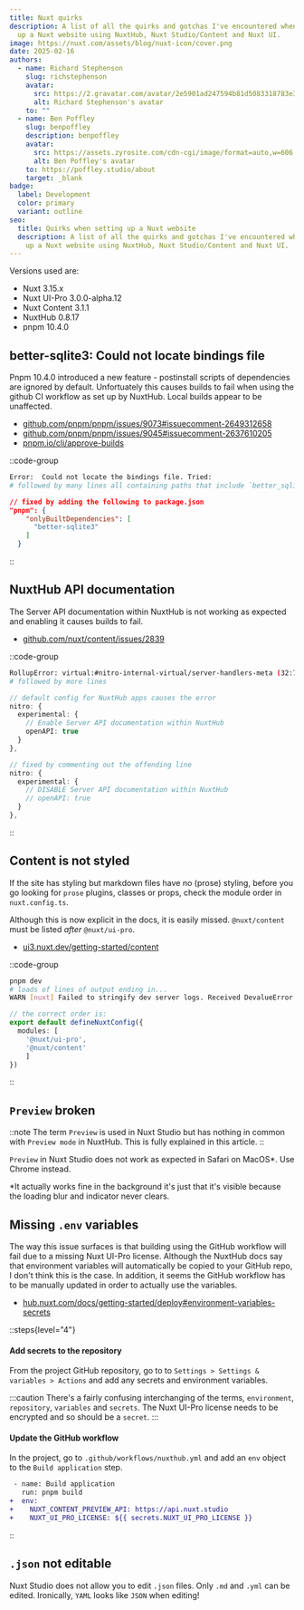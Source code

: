 ```yaml
---
title: Nuxt quirks
description: A list of all the quirks and gotchas I've encountered when setting
  up a Nuxt website using NuxtHub, Nuxt Studio/Content and Nuxt UI.
image: https://nuxt.com/assets/blog/nuxt-icon/cover.png
date: 2025-02-16
authors:
  - name: Richard Stephenson
    slug: richstephenson
    avatar:
      src: https://2.gravatar.com/avatar/2e5901ad247594b81d5083318783e351314a7e6f5dbadc779c3c4c5734afbef7
      alt: Richard Stephenson's avatar
    to: ""
  - name: Ben Poffley
    slug: benpoffley
    description: benpoffley
    avatar:
      src: https://assets.zyrosite.com/cdn-cgi/image/format=auto,w=606,h=769,fit=crop/dWxbrVXW2bF41OlW/ben-poffley-2-YKbrR1M4p2hD10gq.jpeg
      alt: Ben Poffley's avatar
    to: https://poffley.studio/about
    target: _blank
badge:
  label: Development
  color: primary
  variant: outline
seo:
  title: Quirks when setting up a Nuxt website
  description: A list of all the quirks and gotchas I've encountered when setting
    up a Nuxt website using NuxtHub, Nuxt Studio/Content and Nuxt UI.
---
```


Versions used are:

- Nuxt 3.15.x
- Nuxt UI-Pro 3.0.0-alpha.12
- Nuxt Content 3.1.1
- NuxtHub 0.8.17
- pnpm 10.4.0

## better-sqlite3: Could not locate bindings file

Pnpm 10.4.0 introduced a new feature - postinstall scripts of dependencies are ignored by default. Unfortuately this causes builds to fail when using the github CI workflow as set up by NuxtHub. Local builds appear to be unaffected.

- [github.com/pnpm/pnpm/issues/9073#issuecomment-2649312658](https://github.com/pnpm/pnpm/issues/9073#issuecomment-2649312658)
- [github.com/pnpm/pnpm/issues/9045#issuecomment-2637610205](https://github.com/pnpm/pnpm/issues/9045#issuecomment-2637610205)
- [pnpm.io/cli/approve-builds](https://pnpm.io/cli/approve-builds)

::code-group
```bash [pnpm]
Error:  Could not locate the bindings file. Tried: 
# followed by many lines all containing paths that include `better_sqlite3`
```

```json [package.json]
// fixed by adding the following to package.json
"pnpm": {
    "onlyBuiltDependencies": [
      "better-sqlite3"
    ]
  }
```
::

## NuxtHub API documentation

The Server API documentation within NuxtHub is not working as expected and enabling it causes builds to fail.

- [github.com/nuxt/content/issues/2839](https://github.com/nuxt/content/issues/2839)

::code-group
```bash [pnpm]
RollupError: virtual:#nitro-internal-virtual/server-handlers-meta (32:7): Identifier "_vtEFC3Meta" has already been declared
# followed by more lines
```

```ts [nuxt.config.ts]
// default config for NuxtHub apps causes the error
nitro: {
  experimental: {
    // Enable Server API documentation within NuxtHub
    openAPI: true
  }
},
```

```ts [nuxt.config.ts]
// fixed by commenting out the offending line
nitro: {
  experimental: {
    // DISABLE Server API documentation within NuxtHub
    // openAPI: true
  }
},
```
::

## Content is not styled

If the site has styling but markdown files have no (prose) styling, before you go looking for `prose` plugins, classes or props, check the module order in `nuxt.config.ts`.

Although this is now explicit in the docs, it is easily missed. `@nuxt/content` must be listed *after* `@nuxt/ui-pro`.

- [ui3.nuxt.dev/getting-started/content](https://ui3.nuxt.dev/getting-started/content)

::code-group
```bash [pnpm]
pnpm dev
# loads of lines of output ending in...
WARN [nuxt] Failed to stringify dev server logs. Received DevalueError: Cannot stringify a function.
```

```ts [nuxt.config.ts]
// the correct order is:
export default defineNuxtConfig({
  modules: [
    '@nuxt/ui-pro',
    '@nuxt/content'
    ]
})
```
::

## `Preview` broken

::note
The term `Preview` is used in Nuxt Studio but has nothing in common with `Preview mode` in NuxtHub. This is fully explained in this article.
::

`Preview` in Nuxt Studio does not work as expected in Safari on MacOS\*. Use Chrome instead.

\*It actually works fine in the background it's just that it's visible because the loading blur and indicator never clears.

## Missing `.env` variables

The way this issue surfaces is that building using the GitHub workflow will fail due to a missing Nuxt UI-Pro license. Although the NuxtHub docs say that environment variables will automatically be copied to your GitHub repo, I don't think this is the case. In addition, it seems the GitHub workflow has to be manually updated in order to actually use the variables.

- [hub.nuxt.com/docs/getting-started/deploy#environment-variables-secrets](https://hub.nuxt.com/docs/getting-started/deploy#environment-variables-secrets)

::steps{level="4"}
#### Add secrets to the repository

From the project GitHub repository, go to to `Settings > Settings & variables > Actions` and add any secrets and environment variables.

  :::caution
  There's a fairly confusing interchanging of the terms, `environment`, `repository`, `variables` and `secrets`. The Nuxt UI-Pro license needs to be encrypted and so should be a `secret`.
  :::

#### Update the GitHub workflow

In the project, go to `.github/workflows/nuxthub.yml` and add an `env` object to the `Build application` step.

```diff [.github/workflows/nuxthub.yml]
 - name: Build application
   run: pnpm build
+  env:
+    NUXT_CONTENT_PREVIEW_API: https://api.nuxt.studio
+    NUXT_UI_PRO_LICENSE: ${{ secrets.NUXT_UI_PRO_LICENSE }}
```
::

## `.json` not editable

Nuxt Studio does not allow you to edit `.json` files. Only `.md` and `.yml` can be edited. Ironically, `YAML` looks like `JSON` when editing!
